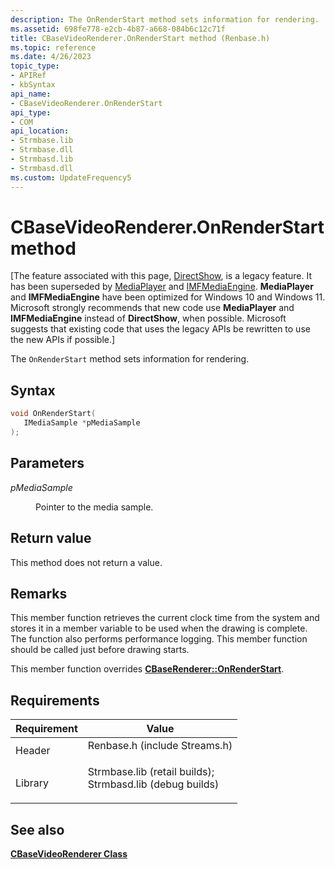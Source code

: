 ```yaml
---
description: The OnRenderStart method sets information for rendering.
ms.assetid: 698fe778-e2cb-4b87-a668-084b6c12c71f
title: CBaseVideoRenderer.OnRenderStart method (Renbase.h)
ms.topic: reference
ms.date: 4/26/2023
topic_type: 
- APIRef
- kbSyntax
api_name: 
- CBaseVideoRenderer.OnRenderStart
api_type: 
- COM
api_location: 
- Strmbase.lib
- Strmbase.dll
- Strmbasd.lib
- Strmbasd.dll
ms.custom: UpdateFrequency5
---
```


# CBaseVideoRenderer.OnRenderStart method

\[The feature associated with this page, [DirectShow](/windows/win32/directshow/directshow), is a legacy feature. It has been superseded by [MediaPlayer](/uwp/api/Windows.Media.Playback.MediaPlayer) and [IMFMediaEngine](/windows/win32/api/mfmediaengine/nn-mfmediaengine-imfmediaengine). **MediaPlayer** and **IMFMediaEngine** have been optimized for Windows 10 and Windows 11. Microsoft strongly recommends that new code use **MediaPlayer** and **IMFMediaEngine** instead of **DirectShow**, when possible. Microsoft suggests that existing code that uses the legacy APIs be rewritten to use the new APIs if possible.\]

The `OnRenderStart` method sets information for rendering.

## Syntax


```C++
void OnRenderStart(
   IMediaSample *pMediaSample
);
```



## Parameters

<dl> <dt>

*pMediaSample* 
</dt> <dd>

Pointer to the media sample.

</dd> </dl>

## Return value

This method does not return a value.

## Remarks

This member function retrieves the current clock time from the system and stores it in a member variable to be used when the drawing is complete. The function also performs performance logging. This member function should be called just before drawing starts.

This member function overrides [**CBaseRenderer::OnRenderStart**](cbaserenderer-onrenderstart.md).

## Requirements



| Requirement | Value |
|--------------------|--------------------------------------------------------------------------------------------------------------------------------------------------------------------------------------------|
| Header<br/>  | <dl> <dt>Renbase.h (include Streams.h)</dt> </dl>                                                                                   |
| Library<br/> | <dl> <dt>Strmbase.lib (retail builds); </dt> <dt>Strmbasd.lib (debug builds)</dt> </dl> |



## See also

<dl> <dt>

[**CBaseVideoRenderer Class**](cbasevideorenderer.md)
</dt> </dl>

 

 




